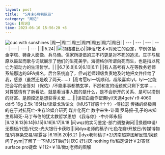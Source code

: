 ```yaml
---
layout: post
title:  "5月末6月初纵览"
category: "周记"
tags: [周记]
time: 2023-06-10 15:56:20 +8
---
```

![cuc with sunshines](https://i.hd-r.cn/c0af233ddf2127103d1e44ec085e95bf.jpg)
|周一|周二|周三|周四|周五|周六|周日|
| --- | --- | --- | --- | --- | --- | --- |
|||5.24|
|![领结猫比心](https://img2.doubanio.com/view/group_topic/l/public/p295051552.webp)||神话/艺术=对死亡的否定，举例包括金字塔、狮身人面像、兵马俑。儒家所提倡的三不朽更是对不死的追求。庄子与屈原以鼓盆而歌与词赋展示了他们的生死美学。海德格尔所谓向死而生，也是指以死亡为驱动力的生活哲学。|
|||6.7|6.8|6.9|6.10|6.11
|||有人高考有人在等教务老师系统那边的GPA排名，后台系统崩了，但wj老师超级负责地及时地把文件传给了我，感恩（虽然还是晚了两天……）|高考愿lyl一切顺利，超级喜欢lyl，lyl一定能把会写的全答对（保佑）/不能事事都搞玄学，不然和友的话题就只剩下玄学……对算感情有了新看法，就是看当事人图的是什么，是不会断开的关系、是可以捞到的财富、是颜控还是想获得关爱……|||误把白蔻作罂粟lyl/天选4get√ r9 4060 ddr5 16g 2.5k 165Hz/读章戈浩论文（MUST好感↑↑↑）-傅拉瑟 传播的终极目的在于对抗死亡-生存论媒介研究 媒介化死亡 数字来生-讣闻 罗马报-孔子的未知生焉知死-马丁布伯的犹太教哲学思想 《我与你》-中介即永恒
|6.12|6.13|6.14|6.15|6.16|6.17|6.18
|问wqz的实习鉴定-部门调整询问|||换题申请/无模板/代签/代交-光大银行卡获取|||问dyx老师的稿子/七色花瓣/开放日/传媒博物馆/内存条交易/星露谷
|6.19|6.20|6.21
||dyx老师稿子*2/济南超算图解反馈/换题问了yym|了解了一下MUST后好讨厌C 好讨厌 nothing fit/稿定设计￥2/寄修surface pro键盘 ￥112+￥18/做zj老师的图解

